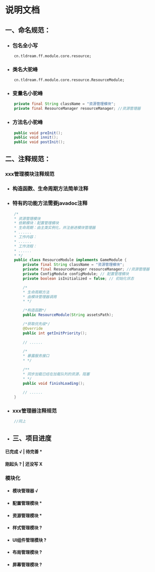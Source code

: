 # **说明文档**

## 一、命名规范：

- ### 包名全小写
```text
    cn.tldream.ff.module.core.resource;
```
- ### 类名大驼峰
```text
    cn.tldream.ff.module.core.resource.ResourceModule;
```
- ### 变量名小驼峰
```java
    private final String className = "资源管理模块";
    private final ResourceManager resourceManager; //资源管理器
```
- ### 方法名小驼峰
```java
    public void preInit();
    public void innit();
    public void postInit();
```
## 二、注释规范：

### xxx管理模块注释规范
- ### 构造函数、生命周期方法简单注释
- ### 特有的功能方法需要javadoc注释
```java
    /*
    * 资源管理模块
    * 依赖模块：配置管理模块
    * 生命周期：由主类实例化，并注册进模块管理器
    * ......
    * 工作内容：
    * ......
    * 工作流程：
    * ......
    * */
    public class ResourceModule implements GameModule {
        private final String className = "资源管理模块";
        private final ResourceManager resourceManager; //资源管理器
        private ConfigModule configModule; // 配置管理模块
        private boolean isInitialized = false; // 初始化状态

        /*
        * 生命周期方法
        * 由模块管理器调用
        * */

        /*构造函数*/
        public ResourceModule(String assetsPath);

        /*获取优先级*/
        @Override
        public int getInitPriority();
        
        // ......

        /*
        * 暴露服务接口
        * */

        /**
        * 同步加载已经在加载队列的资源，阻塞
        * */
        public void finishLoading();
        
        // ......
    }
```
- ### xxx管理器注释规范
```java
    //同上
```
- ## 三、项目进度
#### 已完成 √  |  待完善 *
#### 刚起头 ?  |  还没写 X
### 模块化
- #### 模块管理器 √
- #### 配置管理模块 *
- #### 资源管理模块 *
- #### 样式管理模块 ?
- #### UI组件管理模块 ?
- #### 布局管理模块 ?
- #### 屏幕管理模块 ?
